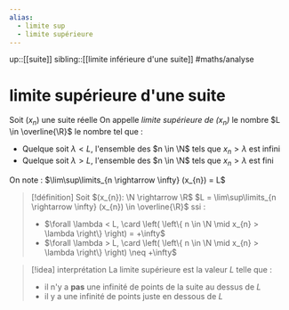 ```yaml
---
alias:
  - limite sup
  - limite supérieure
---
```

up::[[suite]]
sibling::[[limite inférieure d'une suite]]
#maths/analyse 
# limite supérieure d'une suite
Soit $(x_{n})$ une suite réelle
On appelle _limite supérieure de $(x_{n})$_ le nombre $L \in \overline{\R}$ le nombre tel que :
 - Quelque soit $\lambda < L$, l'ensemble des $n \in \N$ tels que $x_{n} > \lambda$ est infini
 - Quelque soit $\lambda > L$, l'ensemble des $n \in \N$ tels que $x_{n} > \lambda$ est fini

On note : $\lim\sup\limits_{n \rightarrow \infty} (x_{n}) = L$

> [!définition]
> Soit $(x_{n}): \N \rightarrow \R$
> $L = \lim\sup\limits_{n \rightarrow \infty} (x_{n}) \in \overline{\R}$ ssi :
>  - $\forall \lambda < L, \card \left( \left\{ n \in \N \mid x_{n} > \lambda \right\} \right) = +\infty$
>  - $\forall \lambda > L, \card \left( \left\{ n \in \N \mid x_{n} > \lambda \right\} \right) \neq +\infty$


> [!idea] interprétation
> La limite supérieure est la valeur $L$ telle que :
>  - il n'y a **pas** une infinité de points de la suite au dessus de $L$
>  - il y a une infinité de points juste en dessous de $L$

